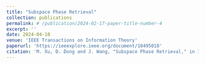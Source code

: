 ```yaml
---
title: "Subspace Phase Retrieval"
collection: publications
permalink: # /publication/2024-02-17-paper-title-number-4
excerpt: ''
date: 2024-04-10
venue: 'IEEE Transactions on Information Theory'
paperurl: 'https://ieeexplore.ieee.org/document/10495010'
citation: 'M. Xu, D. Dong and J. Wang, "Subspace Phase Retrieval," in IEEE Transactions on Information Theory, vol. 70, no. 6, pp. 4538-4570, June 2024, doi: 10.1109/TIT.2024.3386821. '
---
```

